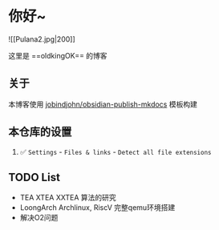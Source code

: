 # 你好~

![[Pulana2.jpg|200]]

这里是 ==oldkingOK== 的博客

## 关于

本博客使用 [jobindjohn/obsidian-publish-mkdocs](https://github.com/jobindjohn/obsidian-publish-mkdocs) 模板构建

## 本仓库的设置

1. ✅ `Settings` - `Files & links` - `Detect all file extensions` 

## TODO List

- TEA XTEA XXTEA 算法的研究
- LoongArch Archlinux, RiscV 完整qemu环境搭建
- 解决O2问题